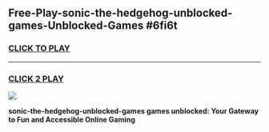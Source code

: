 
## Free-Play-sonic-the-hedgehog-unblocked-games-Unblocked-Games #6fi6t
<h3>
<a href="https://news.freeplayer.one?title=sonic-the-hedgehog-unblocked-games&ref=8M">CLICK TO PLAY</a></h3>
<hr>

<h3>
<a href="https://news.freeplayer.one?title=sonic-the-hedgehog-unblocked-games&ref=8M">CLICK 2 PLAY</a>
  
</h3>

<a href="https://news.freeplayer.one?title=sonic-the-hedgehog-unblocked-games&ref=8M"><img src="https://clearcache.store/games.png"></a>


**sonic-the-hedgehog-unblocked-games games unblocked: Your Gateway to Fun and Accessible Online Gaming**
